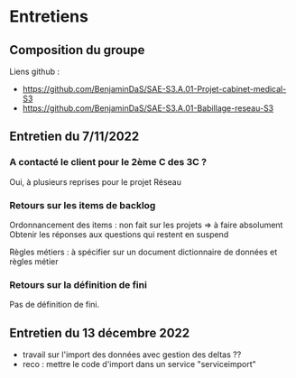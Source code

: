 # Entretiens

## Composition du groupe

Liens github :
- https://github.com/BenjaminDaS/SAE-S3.A.01-Projet-cabinet-medical-S3
- https://github.com/BenjaminDaS/SAE-S3.A.01-Babillage-reseau-S3

## Entretien du 7/11/2022

### A contacté le client pour le 2ème C des 3C ?

Oui, à plusieurs reprises pour le projet Réseau

### Retours sur les items de backlog

Ordonnancement des items : non fait sur les projets => à faire absolument
Obtenir les réponses  aux questions qui restent en suspend

Règles métiers : à spécifier sur un document dictionnaire de données et règles métier

### Retours sur la définition de fini

Pas de définition de fini.

## Entretien du 13 décembre 2022

- travail sur l'import des données avec gestion des deltas ??
- reco : mettre le code d'import dans un service "serviceimport"


